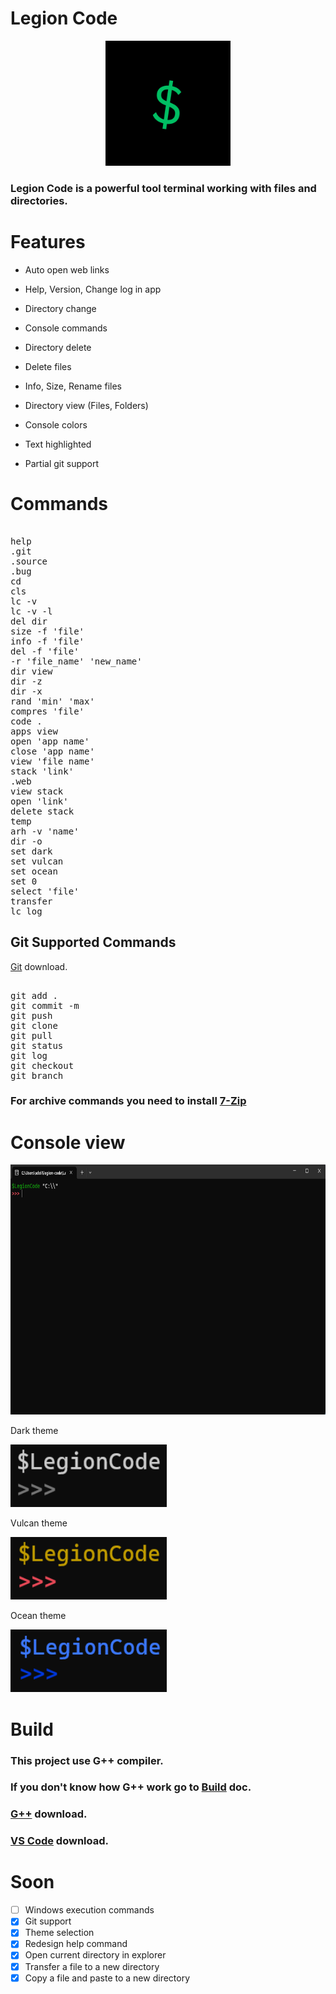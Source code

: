 # Legion Code

<p align="center">
  <img src="assets/$.png" width="200" height="200">
</p>

### Legion Code is a powerful tool terminal working with files and directories.

# Features

- Auto open web links

- Help, Version, Change log in app

- Directory change

- Console commands

- Directory delete

- Delete files

- Info, Size, Rename files

- Directory view (Files, Folders)

- Console colors

- Text highlighted

- Partial git support

# Commands

<pre>

help                                                                              Display commands
.git                                                                              Open github
.source                                                                           Open LegionCode source
.bug                                                                              Open bugs website
cd                                                                                Directory change
cls                                                                               Clear terminal
lc -v                                                                             Display current version
lc -v -l                                                                          Change log
del dir                                                                           Delete current directory
size -f 'file'                                                                    ]Display file size from a directory
info -f 'file'                                                                    ]Display file details from a directory
del -f 'file'                                                                     Delete file from a directory
-r 'file_name' 'new_name'                                                         Rename file from the directory
dir view                                                                          View directory content
dir -z                                                                            Go to previous directory
dir -x                                                                            Go to last directory
rand 'min' 'max'                                                                  Random number between min and max numbers
compres 'file'                                                                    Create a .zip arhive with the file
code .                                                                            Open VS Code on the current directory
apps view                                                                         Display all apps that are installed on user PC
open 'app name'                                                                   Open a specific app
close 'app name'                                                                  Close a specific app
view 'file name'                                                                  Display the content of a file
stack 'link'                                                                      Store a link
.web                                                                              Open stores link
view stack                                                                        Display stored link
open 'link'                                                                       Open a link
delete stack                                                                      Delete stored link
temp                                                                              Clean temp files
arh -v 'name'                                                                     Display the content of an arhive
dir -o                                                                            Open directory in file explorer
set dark                                                                          Dark theme
set vulcan                                                                        Vulcan theme
set ocean                                                                         Ocean theme
set 0                                                                             Default theme
select 'file'                                                                     Stock file
transfer                                                                          Transfer stocked file to new directory
lc log                                                                            Display called commands
</pre>

## Git Supported Commands

[Git](https://git-scm.com/) download.

<pre>

git add .
git commit -m
git push
git clone
git pull
git status
git log
git checkout
git branch
</pre>

### For archive commands you need to install [7-Zip](https://www.7-zip.org/)

# Console view

<p align="center">
<img src="Images/App.png" height="400" width="750" />
</p>

Dark theme
<p align="left">
<img src="assets/dark.png" height="100" width="250">
</p>

Vulcan theme
<p align="left">
<img src="assets/vulcan.png" height="100" width="250">
</p>

Ocean theme
<p align="left">
<img src="assets/ocean.png" height="100" width="250">
</p>

# Build

### This project use G++ compiler.
### If you don't know how G++ work go to [Build](doc/BUILD.md) doc.
### [G++](https://code.visualstudio.com/docs/cpp/config-mingw) download.
### [VS Code](https://code.visualstudio.com/) download.

# Soon

- [ ] Windows execution commands
- [x] Git support
- [x] Theme selection
- [x] Redesign help command
- [x] Open current directory in explorer
- [x] Transfer a file to a new directory
- [x] Copy a file and paste to a new directory
